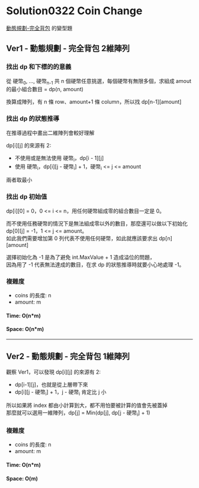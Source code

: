 # Solution0322 Coin Change

[動態規劃-完全背包](https://github.com/thunderstormwang/CodingNotes/blob/main/Algorithms/dynamic_programing_knapsack_problem.md) 的變型題

## Ver1 - 動態規劃 - 完全背包 2維陣列

### 找出 dp 和下標的的意義

從 硬幣<sub>0</sub>, ..., 硬幣<sub>n-1</sub> 共 n 個硬幣任意挑選，每個硬幣有無限多個，求組成 amout 的最小組合數目 = dp(n, amount)

換算成陣列，有 n 條 row、amount+1 條 column，所以找 dp[n-1][amount]

### 找出 dp 的狀態推導

在推導過程中畫出二維陣列會較好理解  

dp[i][j] 的來源有 2:
- 不使用或是無法使用 硬幣<sub>i</sub>，dp[i - 1][j]
- 使用 硬幣<sub>i</sub>，dp[i][j - 硬幣<sub>i</sub>] + 1，硬幣<sub>i</sub> <= j <= amount

兩者取最小

### 找出 dp 初始值

dp[i][0] = 0，0 <= i <= n，用任何硬幣組成零的組合數目一定是 0。  

而不使用任務硬幣的情況下是無法組成零以外的數目，那麼還可以做以下初始化 dp[0][j] = -1，1 <= j <= amount。  
如此我們需要增加第 0 列代表不使用任何硬幣，如此就應該要求出 dp[n][amount]

選擇初始化為 -1 是為了避免 int.MaxValue + 1 造成溢位的問題，  
因為用了 -1 代表無法達成的數目，在求 dp 的狀態推導時就要小心地處理 -1。

### 複雜度
- coins 的長度: n
- amount: m

#### Time: O(n*m)

#### Space: O(n*m)

---

## Ver2 - 動態規劃 - 完全背包 1維陣列

觀察 Ver1，可以發現
dp[i][j] 的來源有 2:
- dp[i-1][j]，也就是從上層帶下來
- dp[i][j - 硬幣<sub>i</sub>] + 1，j - 硬幣<sub>i</sub> 肯定比 j 小

所以如果將 index 都由小計算到大，都不用怕要被計算的值會先被蓋掉  
那麼就可以選用一維陣列，dp[j] = Min(dp[j], dp[j - 硬幣<sub>i</sub>] + 1)  

### 複雜度
- coins 的長度: n
- amount: m

#### Time: O(n*m)

#### Space: O(m)